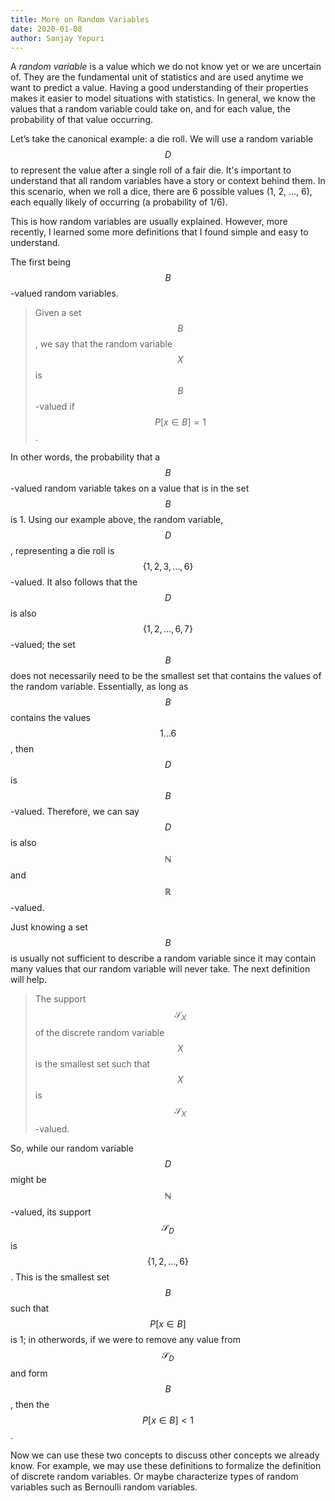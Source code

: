 ```yaml
---
title: More on Random Variables
date: 2020-01-08
author: Sanjay Yepuri
---
```


A *random variable* is a value which we do not know yet or we are uncertain of. They are the fundamental unit of statistics and are used anytime we want to predict a value. Having a good understanding of their properties makes it easier to model situations with statistics. In general, we know the values that a random variable could take on, and for each value, the probability of that value occurring.

Let’s take the canonical example: a die roll. We will use a random variable $$D$$ to represent the value after a single roll of a fair die. It's important to understand that all random variables have a story or context behind them. In this scenario, when we roll a dice, there are 6 possible values (1, 2, ..., 6), each equally likely of occurring (a probability of 1/6).

This is how random variables are usually explained. However, more recently, I learned some more definitions that I found simple and easy to understand.

The first being $$B$$-valued random variables.

> Given a set $$B$$, we say that the random variable $$X$$ is $$B$$-valued if $$P[x \in B] = 1$$.

In other words, the probability that a $$B$$-valued random variable takes on a value that is in the set $$B$$ is 1. Using our example above, the random variable, $$D$$, representing a die roll is $$\{1, 2, 3, ..., 6\}$$-valued. It also follows that the $$D$$ is also $$\{1, 2, ..., 6, 7\}$$-valued; the set $$B$$ does not necessarily need to be the smallest set that contains the values of the random variable. Essentially, as long as $$B$$ contains the values $$1...6$$, then $$D$$ is $$B$$-valued. Therefore, we can say $$D$$ is also $$\mathbb{N}$$ and $$\mathbb{R}$$-valued.

Just knowing a set $$B$$ is usually not sufficient to describe a random variable since it may contain many values that our random variable will never take. The next definition will help.

> The support $$\mathcal{S}_X$$ of the discrete random variable $$X$$ is the smallest set such that $$X$$ is $$\mathcal{S}_X$$-valued.

So, while our random variable $$D$$ might be $$\mathbb{N}$$-valued, its support $$\mathcal{S}_D$$ is $$\{1, 2, ..., 6\}$$. This is the smallest set $$B$$ such that $$P[x \in B]$$ is 1; in otherwords, if we were to remove any value from $$\mathcal{S}_D$$ and form $$B$$, then the $$P[x \in B] < 1$$.

Now we can use these two concepts to discuss other concepts we already know. For example, we may use these definitions to formalize the definition of discrete random variables. Or maybe characterize types of random variables such as Bernoulli random variables.
